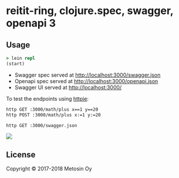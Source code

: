 # reitit-ring, clojure.spec, swagger, openapi 3

## Usage

```clj
> lein repl
(start)
```

- Swagger spec served at <http://localhost:3000/swagger.json>
- Openapi spec served at <http://localhost:3000/openapi.json>
- Swagger UI served at <http://localhost:3000/>

To test the endpoints using [httpie](https://httpie.org/):

```bash
http GET :3000/math/plus x==1 y==20
http POST :3000/math/plus x:=1 y:=20

http GET :3000/swagger.json
```

<img src="https://raw.githubusercontent.com/metosin/reitit/master/examples/ring-spec-swagger/swagger.png" />

## License

Copyright © 2017-2018 Metosin Oy
